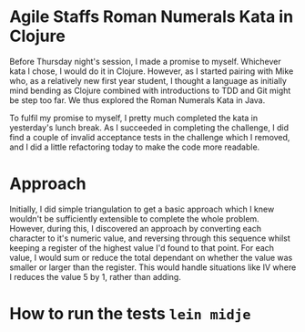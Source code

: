 # Agile Staffs Roman Numerals Kata in Clojure 

Before Thursday night's session, I made a promise to myself. Whichever kata I
chose, I would do it in Clojure. However, as I started pairing with Mike who, as
a relatively new first year student, I thought a language as initially mind
bending as Clojure combined with introductions to TDD and Git might be step too
far. We thus explored the Roman Numerals Kata in Java. 

To fulfil my promise to myself, I pretty much completed the kata in yesterday's
lunch break. As I succeeded in completing the challenge, I did find a couple of
invalid acceptance tests in the challenge which I removed, and I did a little
refactoring today to make the code more readable.  

# Approach

Initially, I did simple triangulation to get a basic approach which I knew
wouldn't be sufficiently extensible to complete the whole problem. However,
during this, I discovered an approach by converting each character to it's
numeric value, and reversing through this sequence whilst keeping a register of
the highest value I'd found to that point. For each value, I would sum or reduce
the total dependant on whether the value was smaller or larger than the
register. This would handle situations like IV where I reduces the value 5 by 1,
rather than adding. 

# How to run the tests `lein midje`
